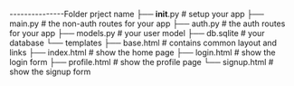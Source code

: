 
---------------Folder prject name
               ├── __init__.py # setup your app
               ├── main.py   # the non-auth routes for your app
               ├── auth.py   # the auth routes for your app
               ├── models.py # your user model
               ├── db.sqlite # your database
               └── templates
                    ├── base.html     # contains common layout and links
                    ├── index.html    # show the home page
                    ├── login.html    # show the login form
                    ├── profile.html  # show the profile page
                    └── signup.html   # show the signup form
